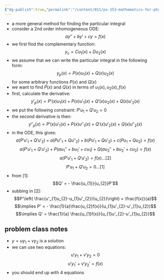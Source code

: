 ```yaml
---
{"dg-publish":true,"permalink":"/content/011/px-153-mathematics-for-physicists/term-1/px-153-e-second-order-inhomogeneous-od-es/px-153-e4-method-of-variation-of-parameters/","noteIcon":"1","created":"2024-11-25T10:50:32.000+00:00","updated":"2024-11-26T19:37:19.448+00:00"}
---
```


- a more general method for finding the particular integral
- consider a 2nd order inhomogeneous ODE: 
$$ay''+by'+cy = f(x)$$
- we first find the complementary function: 
$$y_{c} = C u_{1}(x) + D u_{2}(x)$$
- we assume that we can write the particular integral in the following form: 
$$y_{p}(x) = P(x)u_{1}(x) + Q(x)u_{2}(x)$$
for some arbitrary functions $P(x)$ and $Q(x)$
- we want to find $P(x)$ and $Q(x)$ in terms of $u_{1}(x), u_{2}(x), f(x)$
- first, calculate the derivative: 
$$y'_{p}(x) = P'(x)u_{1}(x) + P(x)u'_{1}(x) + Q'(x)u_{2}(x) + Q(x)u'_{2}(x)$$
- we put the following constraint: $P' u_{1}+ Q' u_{2}=0$
- the second derivative is then: 
$$y''_{p}(x) = P'(x)u'_{1}(x) + P(x)u''_{1}(x) + Q'(x)u'_{2}(x) + Q(x)u''_{2}(x)$$
- in the ODE, this gives: 
$$a(P'u'_{1} + Q'u'_{2})+ a( Pu''_{1} + Qu''_{2}) + b(Pu'_{1} + Qu'_{2}) + c(Pu_{1}+Qu_{2})=f(x)$$
$$a(P'u'_{1} + Q'u'_{2}) + P(au_{1}'' + bu_{1}' +cu_{1}) + Q(au_{2}'' + bu_{2}' +cu_{2})= f(x)$$
$$a(P'u'_{1} + Q'u'_{2}) = f(x)...[2]$$
$$P'u_{1}+Q'u_{2}= 0 ...[1]$$
- from $[1]$: 
$$Q' = - \frac{u_{1}}{u_{2}}P'$$
- subbing in $[2]$: 
$$P'\left( \frac{u'_{1}u_{2}-u_{1}u'_{2}}{u_{2}}\right) = \frac{f(x)}{a}$$
$$\implies P' = - \frac{1}{a}\frac{u_{2}f(x)}{u_{1}u'_{2}-u'_{1}u_{2}}$$
$$\implies Q' = \frac{1}{a} \frac{u_{1}f(x)}{u_{1}u'_{2}-u'_{1}u_{2}}$$
## problem class notes
- $y = u y_{1} + vy_{2}$ is a solution
- we can use two equations:
	$$u' y_{1} + v' y_{2}=0$$
	$$u' y_{1}' + v' y_{2}' = f(x)$$
- you should end up with 4 equations
